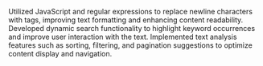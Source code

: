 Utilized JavaScript and regular expressions to replace newline characters with tags, improving text formatting and
enhancing content readability.
Developed dynamic search functionality to highlight keyword occurrences and improve user interaction with the text.
Implemented text analysis features such as sorting, filtering, and pagination suggestions to optimize content display and
navigation.
